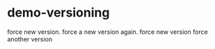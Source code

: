 # demo-versioning

force new version.
force a new version again.
force new version
force another version